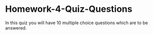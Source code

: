 # Homework-4-Quiz-Questions

In this quiz you will have 10 multiple choice questions which are to be answered.
